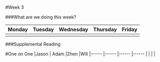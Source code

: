 #Week 3

###What are we doing this week?

|Monday           | Tuesday         |Wednesday        |Thursday         |  Friday
|:-----           |:-----           |:-----           |:-----           |:-----
|                 |                 |                 |                 |

###Supplemental Reading

#One on One
|Jason           | Adam          |Zhen        |Will
|:-----          |:-----         |:-----      |:-----
|                |               |            |
